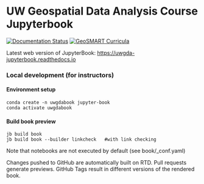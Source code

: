 # UW Geospatial Data Analysis Course Jupyterbook

[![Documentation Status](https://readthedocs.org/projects/uwgda-jupyterbook/badge/?version=latest)](https://uwgda-jupyterbook.readthedocs.io/en/latest/?badge=latest)
[![GeoSMART Curricula](https://geo-smart.github.io/assets/curricula_badge.svg)](https://geo-smart.github.io/curriculum)

Latest web version of JupyterBook: https://uwgda-jupyterbook.readthedocs.io

### Local development (for instructors)

#### Environment setup
```
conda create -n uwgdabook jupyter-book
conda activate uwgdabook
```
#### Build book preview
```
jb build book
jb build book --builder linkcheck   #with link checking
```
Note that notebooks are not executed by default (see book/_conf.yaml)

Changes pushed to GitHub are automatically built on RTD. Pull requests generate previews. GitHub Tags result in different versions of the rendered book.
